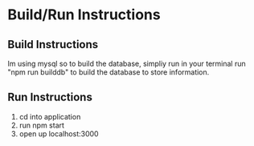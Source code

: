 # Build/Run Instructions

## Build Instructions
  Im using mysql so to build the database, simpliy run in your terminal run "npm run builddb" to build the database to store information.
## Run Instructions
1. cd into application
2. run npm start
3. open up localhost:3000
